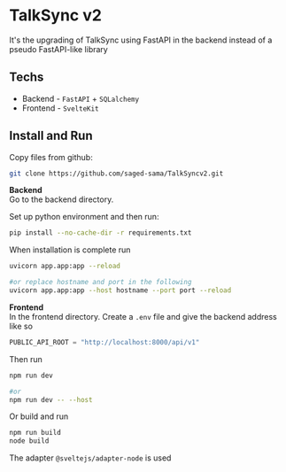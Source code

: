 # TalkSync v2
It's the upgrading of TalkSync using FastAPI in the backend instead of a pseudo FastAPI-like library

## Techs
- Backend - `FastAPI` + `SQLalchemy`
- Frontend - `SvelteKit`

## Install and Run

Copy files from github:
```bash
git clone https://github.com/saged-sama/TalkSyncv2.git
```
<b>Backend</b><br>
Go to the backend directory.

Set up python environment and then run:
```bash
pip install --no-cache-dir -r requirements.txt
```

When installation is complete run
```bash
uvicorn app.app:app --reload

#or replace hostname and port in the following
uvicorn app.app:app --host hostname --port port --reload
```

<b>Frontend</b> <br>
In the frontend directory. Create a `.env` file and give the backend address like so

```python
PUBLIC_API_ROOT = "http://localhost:8000/api/v1"
```

Then run
```bash
npm run dev

#or
npm run dev -- --host
```

Or build and run
```bash
npm run build
node build
```
The adapter `@sveltejs/adapter-node` is used